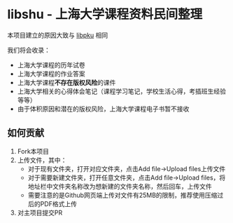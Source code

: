 # libshu - 上海大学课程资料民间整理

本项目建立的原因大致与 [libpku](https://github.com/lib-pku/libpku) 相同

我们将会收录：
- 上海大学课程的历年试卷
- 上海大学课程的作业答案
- 上海大学课程**不存在版权风险**的课件
- 上海大学相关的心得体会笔记（课程学习笔记，学校生活心得，考插班生经验等等）
- 由于体积原因和潜在的版权风险，上海大学课程电子书暂不接收

## 如何贡献
 1. Fork本项目
 2. 上传文件，其中：
    - 对于现有文件夹，打开对应文件夹，点击Add file->Upload files上传文件
    - 对于需要新建文件夹，打开任意文件夹，点击Add file->Upload files，将地址栏中文件夹名称改为想新建的文件夹名称，然后回车，上传文件
    - 需要注意的是Github网页端上传对文件有25MB的限制，推荐使用压缩过后的PDF格式上传
3. 对主项目提交PR
